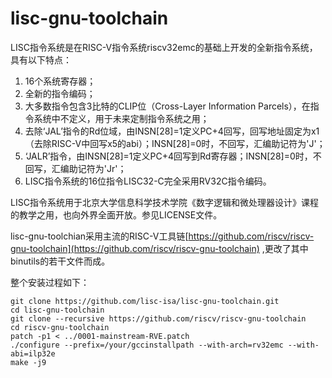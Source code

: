 # lisc-gnu-toolchain
LISC指令系统是在RISC-V指令系统riscv32emc的基础上开发的全新指令系统，具有以下特点：
  1. 16个系统寄存器；
  2. 全新的指令编码；
  3. 大多数指令包含3比特的CLIP位（Cross-Layer Information Parcels），在指令系统中不定义，用于未来定制指令系统之用；
  4. 去除‘JAL’指令的Rd位域，由INSN[28]=1定义PC+4回写，回写地址固定为x1 （去除RISC-V中回写x5的abi）；INSN[28]=0时，不回写，汇编助记符为'J'；
  5. ‘JALR’指令，由INSN[28]=1定义PC+4回写到Rd寄存器；INSN[28]=0时，不回写，汇编助记符为'Jr'；
  6. LISC指令系统的16位指令LISC32-C完全采用RV32C指令编码。

LISC指令系统用于北京大学信息科学技术学院《数字逻辑和微处理器设计》课程的教学之用，也向外界全面开放。参见LICENSE文件。

lisc-gnu-toolchian采用主流的RISC-V工具链[https://github.com/riscv/riscv-gnu-toolchain](https://github.com/riscv/riscv-gnu-toolchain) ,更改了其中binutils的若干文件而成。

整个安装过程如下：

    git clone https://github.com/lisc-isa/lisc-gnu-toolchain.git
    cd lisc-gnu-toolchain
    git clone --recursive https://github.com/riscv/riscv-gnu-toolchain
    cd riscv-gnu-toolchain
    patch -p1 < ../0001-mainstream-RVE.patch
    ./configure --prefix=/your/gccinstallpath --with-arch=rv32emc --with-abi=ilp32e
    make -j9
